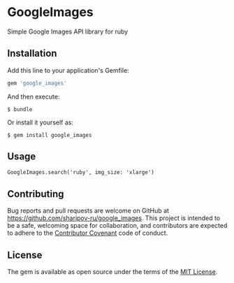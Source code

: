 # GoogleImages

Simple Google Images API library for ruby

## Installation

Add this line to your application's Gemfile:

```ruby
gem 'google_images'
```

And then execute:

    $ bundle

Or install it yourself as:

    $ gem install google_images

## Usage

    GoogleImages.search('ruby', img_size: 'xlarge')

## Contributing

Bug reports and pull requests are welcome on GitHub at https://github.com/sharipov-ru/google_images. This project is intended to be a safe, welcoming space for collaboration, and contributors are expected to adhere to the [Contributor Covenant](contributor-covenant.org) code of conduct.


## License

The gem is available as open source under the terms of the [MIT License](http://opensource.org/licenses/MIT).

